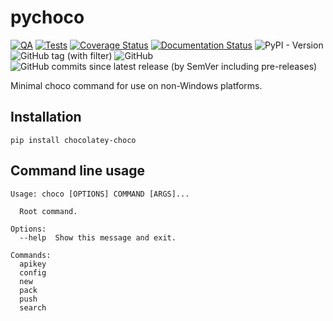 # pychoco

[![QA](https://github.com/Tatsh/pychoco/actions/workflows/qa.yml/badge.svg)](https://github.com/Tatsh/pychoco/actions/workflows/qa.yml)
[![Tests](https://github.com/Tatsh/pychoco/actions/workflows/tests.yml/badge.svg)](https://github.com/Tatsh/pychoco/actions/workflows/tests.yml)
[![Coverage Status](https://coveralls.io/repos/github/Tatsh/pychoco/badge.svg?branch=master)](https://coveralls.io/github/Tatsh/pychoco?branch=master)
[![Documentation Status](https://readthedocs.org/projects/chocolatey-choco/badge/?version=latest)](https://chocolatey-choco.readthedocs.io/en/latest/?badge=latest)
![PyPI - Version](https://img.shields.io/pypi/v/chocolatey-choco)
![GitHub tag (with filter)](https://img.shields.io/github/v/tag/Tatsh/pychoco)
![GitHub](https://img.shields.io/github/license/Tatsh/pychoco)
![GitHub commits since latest release (by SemVer including pre-releases)](https://img.shields.io/github/commits-since/Tatsh/pychoco/v0.1.0/master)

Minimal choco command for use on non-Windows platforms.

## Installation

```shell
pip install chocolatey-choco
```

## Command line usage

```plain
Usage: choco [OPTIONS] COMMAND [ARGS]...

  Root command.

Options:
  --help  Show this message and exit.

Commands:
  apikey
  config
  new
  pack
  push
  search
```
